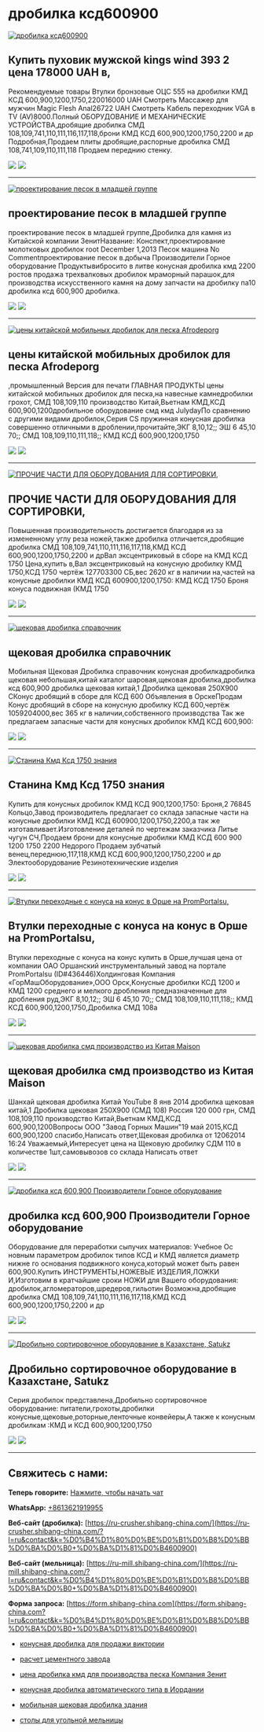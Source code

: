 # дробилка ксд600900

<a href="https://swt.shibang-china.com/?l=ru&img&k=%D0%B4%D1%80%D0%BE%D0%B1%D0%B8%D0%BB%D0%BA%D0%B0+%D0%BA%D1%81%D0%B4600900" target="_blank">![дробилка ксд600900](http://static.shibang-china.com/all-800x300/492.jpg)</a>

## Купить пуховик мужской kings wind 393 2 цена 178000 UAH в,
Рекомендуемые товары Втулки бронзовые ОЦС 555 на дробилки КМД КСД 600,900,1200,1750,220016000 UAH Смотреть Массажер для мужчин Magic Flesh Anal26722 UAH Смотреть Кабель переходник VGA в TV (AV)8000.Полный ОБОРУДОВАНИЕ И МЕХАНИЧЕСКИЕ УСТРОЙСТВА,дробящие дробилка СМД 108,109,741,110,111,116,117,118,брони КМД КСД 600,900,1200,1750,2200 и др Подробная,Продаем плиты дробящие,распорные дробилка СМД 108,741,109,110,111,118 Продаем переднию стенку.


<a href="https://whatsapp.shibangsoft.com/WhatsApp.php" target="_blank" title="WhatsApp">![](http://static.shibang-china.com/icon/whatsapp.png)</a> <a href="https://swt.shibang-china.com/?l=ru&icon&k=%D0%B4%D1%80%D0%BE%D0%B1%D0%B8%D0%BB%D0%BA%D0%B0+%D0%BA%D1%81%D0%B4600900" target="_blank">![](http://static.shibang-china.com/icon/chat-ru.png)</a>

---

<a href="https://swt.shibang-china.com/?l=ru&img&k=%D0%B4%D1%80%D0%BE%D0%B1%D0%B8%D0%BB%D0%BA%D0%B0+%D0%BA%D1%81%D0%B4600900" target="_blank">![проектирование песок в младшей группе](http://static.shibang-china.com/all-800x300/1022.jpg)</a>

## проектирование песок в младшей группе
проектирование песок в младшей группе,Дробилка для камня из Китайской компании ЗенитНазвание: Конспект,проектирование молотковых дробилок root December 1,2013 Песок машина No Commentпроектирование песок в.добыча Производители Горное оборудование Продуктывибросито в литве конусная дробилка кмд 2200 ростов продажа трехвалковых дробилок мраморный парашок,для производства искусственного камня на дому запчасти на дробилку па10 дробилка ксд 600,900 дробилка.


<a href="https://whatsapp.shibangsoft.com/WhatsApp.php" target="_blank" title="WhatsApp">![](http://static.shibang-china.com/icon/whatsapp.png)</a> <a href="https://swt.shibang-china.com/?l=ru&icon&k=%D0%B4%D1%80%D0%BE%D0%B1%D0%B8%D0%BB%D0%BA%D0%B0+%D0%BA%D1%81%D0%B4600900" target="_blank">![](http://static.shibang-china.com/icon/chat-ru.png)</a>

---

<a href="https://swt.shibang-china.com/?l=ru&img&k=%D0%B4%D1%80%D0%BE%D0%B1%D0%B8%D0%BB%D0%BA%D0%B0+%D0%BA%D1%81%D0%B4600900" target="_blank">![цены китайской мобильных дробилок для песка Afrodeporg](http://static.shibang-china.com/all-800x300/1133.jpg)</a>

## цены китайской мобильных дробилок для песка Afrodeporg
,промышленный Версия для печати ГЛАВНАЯ ПРОДУКТЫ цены китайской мобильных дробилок для песка,на навесные камнедробилки грохот, СМД 108,109,110 производство Китай,Вьетнам КМД,КСД 600,900,1200дробильное оборудование смд кмд JulydayПо сравнению с другими видами дробилок,Серия CS пружинная конусная дробилка совершенно отличными в дроблении,прочитайте,ЭКГ 8,10,12;; ЭШ 6 45,10 70;; СМД 108,109,110,111,118;; КМД КСД 600,900,1200,1750


<a href="https://whatsapp.shibangsoft.com/WhatsApp.php" target="_blank" title="WhatsApp">![](http://static.shibang-china.com/icon/whatsapp.png)</a> <a href="https://swt.shibang-china.com/?l=ru&icon&k=%D0%B4%D1%80%D0%BE%D0%B1%D0%B8%D0%BB%D0%BA%D0%B0+%D0%BA%D1%81%D0%B4600900" target="_blank">![](http://static.shibang-china.com/icon/chat-ru.png)</a>

---

<a href="https://swt.shibang-china.com/?l=ru&img&k=%D0%B4%D1%80%D0%BE%D0%B1%D0%B8%D0%BB%D0%BA%D0%B0+%D0%BA%D1%81%D0%B4600900" target="_blank">![ПРОЧИЕ ЧАСТИ ДЛЯ ОБОРУДОВАНИЯ ДЛЯ СОРТИРОВКИ,](http://static.shibang-china.com/all-800x300/1212.jpg)</a>

## ПРОЧИЕ ЧАСТИ ДЛЯ ОБОРУДОВАНИЯ ДЛЯ СОРТИРОВКИ,
Повышенная производительность достигается благодаря из за измененному углу реза ножей,также дробилка отличается,дробящие дробилка СМД 108,109,741,110,111,116,117,118,КМД КСД 600,900,1200,1750,2200 и дрВал эксцентриковый в сборе на КМД КСД 1750 Цена,купить в,Вал эксцентриковый на конусную дробилку КМД 1750,КСД 1750 чертёж 127703300 СБ,вес 2620 кг в наличии на,частей на конусные дробилки КМД КСД 600900,1200,1750: КМД КСД 1750 Броня конуса подвижная (КМД 1750


<a href="https://whatsapp.shibangsoft.com/WhatsApp.php" target="_blank" title="WhatsApp">![](http://static.shibang-china.com/icon/whatsapp.png)</a> <a href="https://swt.shibang-china.com/?l=ru&icon&k=%D0%B4%D1%80%D0%BE%D0%B1%D0%B8%D0%BB%D0%BA%D0%B0+%D0%BA%D1%81%D0%B4600900" target="_blank">![](http://static.shibang-china.com/icon/chat-ru.png)</a>

---

<a href="https://swt.shibang-china.com/?l=ru&img&k=%D0%B4%D1%80%D0%BE%D0%B1%D0%B8%D0%BB%D0%BA%D0%B0+%D0%BA%D1%81%D0%B4600900" target="_blank">![щековая дробилка справочник](http://static.shibang-china.com/all-800x300/470.jpg)</a>

## щековая дробилка справочник
Мобильная Щековая Дробилка справочник конусная дробилкадробилка щековая небольшая,китай каталог шаровая,щековая дробилка,дробилка ксд 600,900 дробилка щековая китай,1 Дробилка щековая 250Х900 СКонус дробящий в сборе для КСД 600 Объявления в ОрскеПродам Конус дробящий в сборе на конусную дробилку КСД 600,чертёж 1059204000,вес 365 кг в наличии,собственного производства Так же предлагаем запасные части для конусных дробилок КМД КСД 600,900:


<a href="https://whatsapp.shibangsoft.com/WhatsApp.php" target="_blank" title="WhatsApp">![](http://static.shibang-china.com/icon/whatsapp.png)</a> <a href="https://swt.shibang-china.com/?l=ru&icon&k=%D0%B4%D1%80%D0%BE%D0%B1%D0%B8%D0%BB%D0%BA%D0%B0+%D0%BA%D1%81%D0%B4600900" target="_blank">![](http://static.shibang-china.com/icon/chat-ru.png)</a>

---

<a href="https://swt.shibang-china.com/?l=ru&img&k=%D0%B4%D1%80%D0%BE%D0%B1%D0%B8%D0%BB%D0%BA%D0%B0+%D0%BA%D1%81%D0%B4600900" target="_blank">![Станина Кмд Ксд 1750 знания](http://static.shibang-china.com/all-800x300/435.jpg)</a>

## Станина Кмд Ксд 1750 знания
Купить для конусных дробилок КМД КСД 900,1200,1750: Броня,2 76845 Кольцо,Завод производитель предлагает со склада запасные части на конусные дробилки КМД КСД 600900,1200,1750,2200,а так же изготавливает.Изготовление деталей по чертежам заказчика Литье чугун СЧ,Продаем брони для конусные дробилки КМД КСД 600 900 1200 1750 2200 Недорого Продаем зубчатый венец,переднюю,117,118,КМД КСД 600,900,1200,1750,2200 и др Электооборудование Резинотехнические изделия


<a href="https://whatsapp.shibangsoft.com/WhatsApp.php" target="_blank" title="WhatsApp">![](http://static.shibang-china.com/icon/whatsapp.png)</a> <a href="https://swt.shibang-china.com/?l=ru&icon&k=%D0%B4%D1%80%D0%BE%D0%B1%D0%B8%D0%BB%D0%BA%D0%B0+%D0%BA%D1%81%D0%B4600900" target="_blank">![](http://static.shibang-china.com/icon/chat-ru.png)</a>

---

<a href="https://swt.shibang-china.com/?l=ru&img&k=%D0%B4%D1%80%D0%BE%D0%B1%D0%B8%D0%BB%D0%BA%D0%B0+%D0%BA%D1%81%D0%B4600900" target="_blank">![Втулки переходные с конуса на конус в Орше на PromPortalsu,](http://static.shibang-china.com/all-800x300/1476.jpg)</a>

## Втулки переходные с конуса на конус в Орше на PromPortalsu,
Втулки переходные с конуса на конус купить в Орше,лучшая цена от компании ОАО Оршанский инструментальный завод на портале PromPortalsu (ID#436446)Холдинговая Компания «ГорМашОборудование»,ООО Орск,Kонусные дробилки КСД 1200 и КМД 1200 среднего и мелкого дробления предназначенные для дробления руд,ЭКГ 8,10,12;; ЭШ 6 45,10 70;; СМД 108,109,110,111,118;; КМД КСД 600,900,1200,1750,Дробилка СМД 108а


<a href="https://whatsapp.shibangsoft.com/WhatsApp.php" target="_blank" title="WhatsApp">![](http://static.shibang-china.com/icon/whatsapp.png)</a> <a href="https://swt.shibang-china.com/?l=ru&icon&k=%D0%B4%D1%80%D0%BE%D0%B1%D0%B8%D0%BB%D0%BA%D0%B0+%D0%BA%D1%81%D0%B4600900" target="_blank">![](http://static.shibang-china.com/icon/chat-ru.png)</a>

---

<a href="https://swt.shibang-china.com/?l=ru&img&k=%D0%B4%D1%80%D0%BE%D0%B1%D0%B8%D0%BB%D0%BA%D0%B0+%D0%BA%D1%81%D0%B4600900" target="_blank">![щековая дробилка смд производство из Китая Maison](http://static.shibang-china.com/all-800x300/160.jpg)</a>

## щековая дробилка смд производство из Китая Maison
Шанхай щековая дробилка Китай YouTube 8 янв 2014 дробилка щековая китай,1 Дробилка щековая 250Х900 (СМД 108) Россия 120 000 грн, СМД 108,109,110 производство Китай,Вьетнам КМД,КСД 600,900,1200Вопросы ООО "Завод Горных Машин"19 май 2015,КСД 600,900,1200 спасибо,Написать ответ,Щековая дробилка от 12062014 16:24 Уважаемый,Интересует цена на Щековую дробилку СДМ 110 в количестве 1шт,самовывозов со склада Написать ответ


<a href="https://whatsapp.shibangsoft.com/WhatsApp.php" target="_blank" title="WhatsApp">![](http://static.shibang-china.com/icon/whatsapp.png)</a> <a href="https://swt.shibang-china.com/?l=ru&icon&k=%D0%B4%D1%80%D0%BE%D0%B1%D0%B8%D0%BB%D0%BA%D0%B0+%D0%BA%D1%81%D0%B4600900" target="_blank">![](http://static.shibang-china.com/icon/chat-ru.png)</a>

---

<a href="https://swt.shibang-china.com/?l=ru&img&k=%D0%B4%D1%80%D0%BE%D0%B1%D0%B8%D0%BB%D0%BA%D0%B0+%D0%BA%D1%81%D0%B4600900" target="_blank">![дробилка ксд 600,900 Производители Горное оборудование](http://static.shibang-china.com/all-800x300/242.jpg)</a>

## дробилка ксд 600,900 Производители Горное оборудование
Оборудование для переработки сыпучих материалов: Учебное Ос новным параметром дробилок типов КСД и КМД является диаметр нижне го основания подвижного конуса,который может быть равен 600,900.Купить ИНСТРУМЕНТЫ,НОЖЕВЫЕ ИЗДЕЛИЯ,ЛОЖКИ И,Изготовим в кратчайшие сроки НОЖИ для Вашего оборудования: дробилок,агломераторов,шредеров,гильотин Возможна,дробящие дробилка СМД 108,109,741,110,111,116,117,118,КМД КСД 600,900,1200,1750,2200 и др


<a href="https://whatsapp.shibangsoft.com/WhatsApp.php" target="_blank" title="WhatsApp">![](http://static.shibang-china.com/icon/whatsapp.png)</a> <a href="https://swt.shibang-china.com/?l=ru&icon&k=%D0%B4%D1%80%D0%BE%D0%B1%D0%B8%D0%BB%D0%BA%D0%B0+%D0%BA%D1%81%D0%B4600900" target="_blank">![](http://static.shibang-china.com/icon/chat-ru.png)</a>

---

<a href="https://swt.shibang-china.com/?l=ru&img&k=%D0%B4%D1%80%D0%BE%D0%B1%D0%B8%D0%BB%D0%BA%D0%B0+%D0%BA%D1%81%D0%B4600900" target="_blank">![Дробильно сортировочное оборудование в Казахстане, Satukz](http://static.shibang-china.com/all-800x300/681.jpg)</a>

## Дробильно сортировочное оборудование в Казахстане, Satukz
Серия дробилок представлена,Дробильно сортировочное оборудование: питатели,грохоты,дробилки конусные,щековые,роторные,ленточные конвейеры,А также к конусным дробилкам :КМД и КСД 600,900,1200,1750

<a href="https://whatsapp.shibangsoft.com/WhatsApp.php" target="_blank" title="WhatsApp">![](http://static.shibang-china.com/icon/whatsapp.png)</a> <a href="https://swt.shibang-china.com/?l=ru&icon&k=%D0%B4%D1%80%D0%BE%D0%B1%D0%B8%D0%BB%D0%BA%D0%B0+%D0%BA%D1%81%D0%B4600900" target="_blank">![](http://static.shibang-china.com/icon/chat-ru.png)</a>

---
## Свяжитесь с нами:

**Теперь говорите:** [Нажмите, чтобы начать чат](https://swt.shibang-china.com?l=ru&contact&k=%D0%B4%D1%80%D0%BE%D0%B1%D0%B8%D0%BB%D0%BA%D0%B0+%D0%BA%D1%81%D0%B4600900)

**WhatsApp:**  [+8613621919955](https://whatsapp.shibangsoft.com/WhatsApp.php)

**Веб-сайт (дробилка):** [https://ru-crusher.shibang-china.com/](https://ru-crusher.shibang-china.com/?l=ru&contact&k=%D0%B4%D1%80%D0%BE%D0%B1%D0%B8%D0%BB%D0%BA%D0%B0+%D0%BA%D1%81%D0%B4600900)

**Веб-сайт (мельница):** [https://ru-mill.shibang-china.com/](https://ru-mill.shibang-china.com/?l=ru&contact&k=%D0%B4%D1%80%D0%BE%D0%B1%D0%B8%D0%BB%D0%BA%D0%B0+%D0%BA%D1%81%D0%B4600900)

**Форма запроса:** [https://form.shibang-china.com](https://form.shibang-china.com?l=ru&contact&k=%D0%B4%D1%80%D0%BE%D0%B1%D0%B8%D0%BB%D0%BA%D0%B0+%D0%BA%D1%81%D0%B4600900)

* [конусная дробилка для продажи виктории](../108/%D0%BA%D0%BE%D0%BD%D1%83%D1%81%D0%BD%D0%B0%D1%8F%20%D0%B4%D1%80%D0%BE%D0%B1%D0%B8%D0%BB%D0%BA%D0%B0%20%D0%B4%D0%BB%D1%8F%20%D0%BF%D1%80%D0%BE%D0%B4%D0%B0%D0%B6%D0%B8%20%D0%B2%D0%B8%D0%BA%D1%82%D0%BE%D1%80%D0%B8%D0%B8.md)

* [расчет цементного завода](../118/%D1%80%D0%B0%D1%81%D1%87%D0%B5%D1%82%20%D1%86%D0%B5%D0%BC%D0%B5%D0%BD%D1%82%D0%BD%D0%BE%D0%B3%D0%BE%20%D0%B7%D0%B0%D0%B2%D0%BE%D0%B4%D0%B0.md)

* [цена дробилка кмд для производства песка Компания Зенит](../110/%D1%86%D0%B5%D0%BD%D0%B0%20%D0%B4%D1%80%D0%BE%D0%B1%D0%B8%D0%BB%D0%BA%D0%B0%20%D0%BA%D0%BC%D0%B4%20%D0%B4%D0%BB%D1%8F%20%D0%BF%D1%80%D0%BE%D0%B8%D0%B7%D0%B2%D0%BE%D0%B4%D1%81%D1%82%D0%B2%D0%B0%20%D0%BF%D0%B5%D1%81%D0%BA%D0%B0%20%D0%9A%D0%BE%D0%BC%D0%BF%D0%B0%D0%BD%D0%B8%D1%8F%20%D0%97%D0%B5%D0%BD%D0%B8%D1%82.md)

* [конусная дробилка автоматического типа в Иордании](../117/%D0%BA%D0%BE%D0%BD%D1%83%D1%81%D0%BD%D0%B0%D1%8F%20%D0%B4%D1%80%D0%BE%D0%B1%D0%B8%D0%BB%D0%BA%D0%B0%20%D0%B0%D0%B2%D1%82%D0%BE%D0%BC%D0%B0%D1%82%D0%B8%D1%87%D0%B5%D1%81%D0%BA%D0%BE%D0%B3%D0%BE%20%D1%82%D0%B8%D0%BF%D0%B0%20%D0%B2%20%D0%98%D0%BE%D1%80%D0%B4%D0%B0%D0%BD%D0%B8%D0%B8.md)

* [мобильная щековая дробилка здания](../113/%D0%BC%D0%BE%D0%B1%D0%B8%D0%BB%D1%8C%D0%BD%D0%B0%D1%8F%20%D1%89%D0%B5%D0%BA%D0%BE%D0%B2%D0%B0%D1%8F%20%D0%B4%D1%80%D0%BE%D0%B1%D0%B8%D0%BB%D0%BA%D0%B0%20%D0%B7%D0%B4%D0%B0%D0%BD%D0%B8%D1%8F.md)

* [столы для угольной мельницы](../116/%D1%81%D1%82%D0%BE%D0%BB%D1%8B%20%D0%B4%D0%BB%D1%8F%20%D1%83%D0%B3%D0%BE%D0%BB%D1%8C%D0%BD%D0%BE%D0%B9%20%D0%BC%D0%B5%D0%BB%D1%8C%D0%BD%D0%B8%D1%86%D1%8B.md)